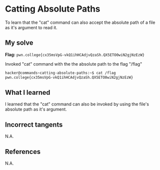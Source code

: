 # Catting Absolute Paths
To learn that the "cat" command can also accept the absolute path of a file as it's argument to read it.

## My solve
**Flag:** `pwn.college{cx35msVpG-vkQ1ihHCAdjvQzaSh.QX5ETO0wiN2gjNzEzW}`

Invoked "cat" command with the the absolute path to the flag "/flag"

```bash
hacker@commands~catting-absolute-paths:~$ cat /flag
pwn.college{cx35msVpG-vkQ1ihHCAdjvQzaSh.QX5ETO0wiN2gjNzEzW}
```

## What I learned
I learned that the "cat" command can also be invoked by using the file's absolute path as it's argument.

## Incorrect tangents
N.A.

## References
N.A.
